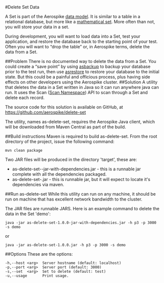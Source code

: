 #Delete Set Data

A Set is part of the Aerospike [data model](https://docs.aerospike.com/display/V3/Data+Model). It is similar to a table in a relational database, but more like a [mathematical set](http://en.wikipedia.org/wiki/Set_(mathematics)). More often than not, you will store your data in a set.

During development, you will want to load data into a Set, test your application, and restore the database back to the starting point of your test. Often you will want to “drop the table” or, in Aerospike terms, delete the data from a Set.

##Problem
There is no documented way to delete the data from a Set. You could create a “save point” by using [asbackup](https://docs.aerospike.com/pages/viewpage.action?pageId=3807608) to backup your database prior to the test run, then use [asrestore](https://docs.aerospike.com/pages/viewpage.action?pageId=3807609) to restore your database to the initial state. But this could be a painful and officious process, plus having side effects on other developers using the Aerospike cluster.
##Solution
A utility that deletes the data in a Set written in Java so it can run anywhere java can run. It uses the Scan ([Scan Namespace](https://docs.aerospike.com/display/V3/Key-Value+Store)) API to scan through a Set and delete each record.

The source code for this solution is available on GitHub, at 
https://github.com/aerospike/delete-set 

The utility, names as-delete-set, requires the Aerospike Java client, which will be downloaded from Maven Central as part of the build.

##Build instructions
Maven is required to build as-delete-set. From the root directory of the project, issue the following command:
```
mvn clean package
```	
Two JAR files will be produced in the directory 'target', these are:
* as-delete-set-<version>-jar-with-dependencies.jar - this is a runnable jar complete with all the dependencies packaged.
* as-delete-set-<version>.jar - this is runnable jar, but it will expect to locate it's dependencies via maven.

##Run as-delete-set
While this utility can run on any machine, it should be run on machine that has excellent network bandwidth to the cluster.

The JAR files are runnable JARS. Here is an example command to delete the data in the Set 'demo':
```
java -jar as-delete-set-1.0.0-jar-with-dependencies.jar -h p3 -p 3000 -s demo
```
or
```
java -jar as-delete-set-1.0.0.jar -h p3 -p 3000 -s demo
```
##Options
These are the options:
```
-h,--host <arg>  Server hostname (default: localhost)
-p,--port <arg>  Server port (default: 3000)
-s,--set  <arg>  Set to delete (default: test)
-u,--usage       Print usage.
```


